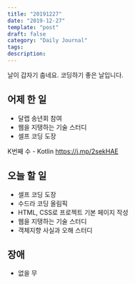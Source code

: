 ```yaml
---
title: "20191227"
date: "2019-12-27"
template: "post"
draft: false
category: "Daily Journal"
tags:
description:
---
```


날이 갑자기 춥네요. 코딩하기 좋은 날입니다.

## 어제 한 일

* 달랩 송년회 참여
* 웹을 지탱하는 기술 스터디
* 셀프 코딩 도장

K번째 수 - Kotlin
<https://j.mp/2sekHAE>

## 오늘 할 일

* 셀프 코딩 도장
* 수드라 코딩 올림픽
* HTML, CSS로 프로젝트 기본 페이지 작성
* 웹을 지탱하는 기술 스터디
* 객체지향 사실과 오해 스터디

## 장애

* 없을 무
